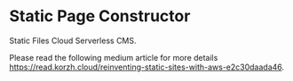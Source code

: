 # Static Page Constructor

Static Files Cloud Serverless CMS.

Please read the following medium article for more details https://read.korzh.cloud/reinventing-static-sites-with-aws-e2c30daada46.